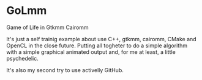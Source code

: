 # GoLmm
Game of Life in Gtkmm Cairomm 

It's just a self trainig example about use C++, gtkmm, cairomm, CMake and OpenCL in the close future. 
Putting all togheter to do a simple algorithm with a simple graphical animated output and, for me at least, a little psychedelic. 

It's also my second try to use activelly GitHub.

